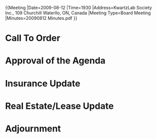 {{Meeting
|Date=2009-08-12
|Time=1930
|Address=KwartzLab Society Inc., 109 Churchill Waterllo, ON, Canada
|Meeting Type=Board Meeting
|Minutes=20090812 Minutes.pdf
}}
# Call To Order
# Approval of the Agenda
# Insurance Update
# Real Estate/Lease Update
# Adjournment
